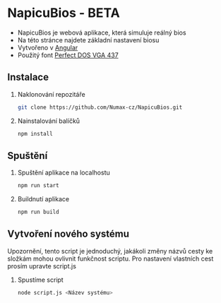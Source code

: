 # NapicuBios - BETA

- NapicuBios je webová aplikace, která simuluje reálný bios
- Na této stránce najdete základní nastavení biosu
- Vytvořeno v [Angular](https://angular.io/)
- Použitý font [Perfect DOS VGA 437](https://www.dafont.com/perfect-dos-vga-437.font)

## Instalace

1. Naklonování repozitáře
   ```sh
   git clone https://github.com/Numax-cz/NapicuBios.git
   ```
2. Nainstalování balíčků
   ```sh
   npm install
   ```

## Spuštění

1. Spuštění aplikace na localhostu
   ```sh
   npm run start
   ```
2. Buildnutí aplikace
   ```sh
   npm run build
   ```

## Vytvoření nového systému

Upozornění, tento script je jednoduchý,
jakákoli změny názvů cesty ke složkám mohou ovlivnit funkčnost scriptu.
Pro nastavení vlastních cest prosím upravte script.js

1. Spustíme script
   ```sh
   node script.js <Název systému>
   ```
